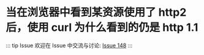 # 当在浏览器中看到某资源使用了 http2 后，使用 curl 为什么看到的仍是 http 1.1



::: tip Issue 
 欢迎在 Issue 中交流与讨论: [Issue 148](https://github.com/shfshanyue/Daily-Question/issues/148) 
:::



